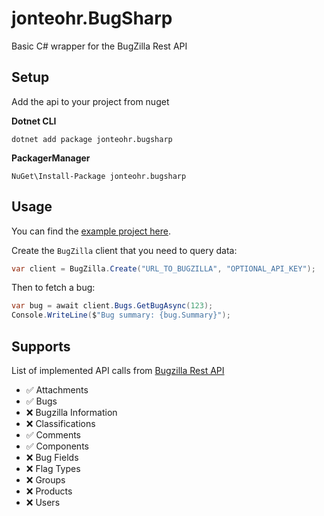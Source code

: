# jonteohr.BugSharp
Basic C# wrapper for the BugZilla Rest API 

## Setup
Add the api to your project from nuget

**Dotnet CLI**
```
dotnet add package jonteohr.bugsharp
```
**PackagerManager**
```
NuGet\Install-Package jonteohr.bugsharp
```

## Usage
You can find the [example project here](Example).

Create the `BugZilla` client that you need to query data:
```csharp
var client = BugZilla.Create("URL_TO_BUGZILLA", "OPTIONAL_API_KEY");
```

Then to fetch a bug:
```csharp
var bug = await client.Bugs.GetBugAsync(123);
Console.WriteLine($"Bug summary: {bug.Summary}");
```

## Supports
List of implemented API calls from [Bugzilla Rest API](https://bugzilla.readthedocs.io/en/5.2/api/core/v1/index.html)
- ✅ Attachments
- ✅ Bugs
- ❌ Bugzilla Information
- ❌ Classifications
- ✅ Comments
- ✅ Components
- ❌ Bug Fields
- ❌ Flag Types
- ❌ Groups
- ❌ Products
- ❌ Users